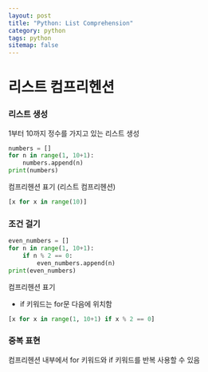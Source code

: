 ```yaml
---
layout: post
title: "Python: List Comprehension"
category: python
tags: python
sitemap: false
---
```

# 리스트 컴프리헨션

### 리스트 생성

1부터 10까지 정수를 가지고 있는 리스트 생성

```python
numbers = []
for n in range(1, 10+1):
    numbers.append(n)
print(numbers)
```

컴프리헨션 표기 (리스트 컴프리헨션)

```python
[x for x in range(10)]
```

### 조건 걸기

```python
even_numbers = []
for n in range(1, 10+1):
    if n % 2 == 0:
        even_numbers.append(n)
print(even_numbers)
```

컴프리헨션 표기

- if 키워드는 for문 다음에 위치함

```python
[x for x in range(1, 10+1) if x % 2 == 0]
```

### 중복 표현

컴프리헨션 내부에서 for 키워드와 if 키워드를 반복 사용할 수 있음
